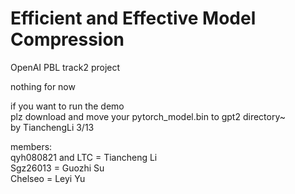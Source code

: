 # Efficient and Effective Model Compression
OpenAI PBL track2 project

nothing for now


if you want to run the demo  
plz download and move your pytorch_model.bin to gpt2 directory~  
by TianchengLi 3/13

members:  
qyh080821 and LTC = Tiancheng Li  
Sgz26013 = Guozhi Su  
Chelseo = Leyi Yu  
